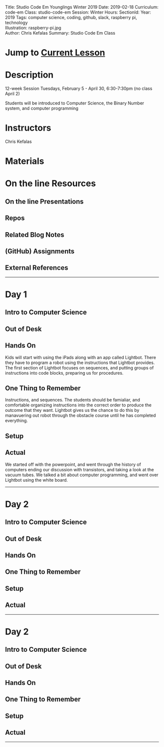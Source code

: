 Title: Studio Code Em Younglings Winter 2019
Date: 2019-02-18
Curriculum: code-em
Class: studio-code-em
Session: Winter
Hours:
SectionId:
Year: 2019
Tags: computer science, coding, github, slack, raspberry pi, technology  
Illustration: raspberry-pi.jpg  
Author: Chris Kefalas 
Summary: Studio Code Em Class

# Jump to [Current Lesson](#current)

# Description

12-week Session
Tuesdays, February 5 - April 30, 6:30-7:30pm
(no class April 2)

Students will be introduced to Computer Science, the Binary Number system, and computer programming

# Instructors

Chris Kefalas

# Materials

# On the line Resources

## On the line Presentations
<!--* [Intro to Code without notes](decks/intro-to-code.html)-->

## Repos

## Related Blog Notes

## (GitHub) Assignments

## External References

----

# Day 1

## Intro to Computer Science



## Out of Desk

## Hands On

Kids will start with using the iPads along with an app called Lightbot. There they have to program a robot using the instructions that Lightbot provides. The first section of Lightbot focuses on sequences, and putting groups of instructions into code blocks, preparing us for procedures. 

## One Thing to Remember

Instructions, and sequences. The students should be famialiar, and comfortable organizing instructions into the correct order to produce the outcome that they want. Lightbot gives us the chance to do this by manavuering out robot through the obstacle course until he has completed everything. 

## Setup

## Actual

We started off with the powerpoint, and went through the history of computers ending our discussion with transistors, and taking a look at the vacuum tubes. We talked a bit about computer programming, and went over Lightbot using the white board. 

----

# Day 2

## Intro to Computer Science

## Out of Desk

## Hands On

## One Thing to Remember

## Setup

## Actual

----

# Day 2

## Intro to Computer Science

## Out of Desk

## Hands On

## One Thing to Remember

## Setup

## Actual

----